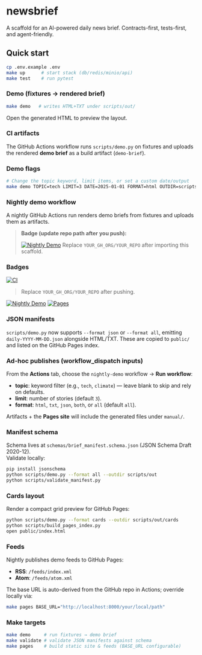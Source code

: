 # newsbrief

A scaffold for an AI-powered daily news brief. Contracts-first, tests-first, and agent-friendly.

## Quick start

```bash
cp .env.example .env
make up      # start stack (db/redis/minio/api)
make test    # run pytest
```


### Demo (fixtures → rendered brief)
```bash
make demo   # writes HTML+TXT under scripts/out/
```
Open the generated HTML to preview the layout.


### CI artifacts
The GitHub Actions workflow runs `scripts/demo.py` on fixtures and uploads the rendered **demo brief** as a build artifact (`demo-brief`).

### Demo flags
```bash
# Change the topic keyword, limit items, or set a custom date/output
make demo TOPIC=tech LIMIT=3 DATE=2025-01-01 FORMAT=html OUTDIR=scripts/out
```


### Nightly demo workflow
A nightly GitHub Actions run renders demo briefs from fixtures and uploads them as artifacts.

> **Badge (update repo path after you push):**
>
> [![Nightly Demo](https://github.com/bigthack/newsbrief-repo-v0.2.2/actions/workflows/nightly.yml/badge.svg)](https://github.com/bigthack/newsbrief-repo-v0.2.2/actions/workflows/nightly.yml)
> Replace `YOUR_GH_ORG/YOUR_REPO` after importing this scaffold.



### Badges
[![CI](https://github.com/bigthack/newsbrief-repo-v0.2.2/actions/workflows/ci.yml/badge.svg)](https://github.com/bigthack/newsbrief-repo-v0.2.2/actions/workflows/ci.yml)
> Replace `YOUR_GH_ORG/YOUR_REPO` after pushing.

[![Nightly Demo](https://github.com/bigthack/newsbrief-repo-v0.2.2/actions/workflows/nightly.yml/badge.svg)](https://github.com/bigthack/newsbrief-repo-v0.2.2/actions/workflows/nightly.yml)
[![Pages](https://img.shields.io/website?url=https%3A%2F%2Fbigthack.github.io%2Fnewsbrief-repo-v0.2.2%2F)](https://bigthack.github.io/newsbrief-repo-v0.2.2/)


### JSON manifests
`scripts/demo.py` now supports `--format json` or `--format all`, emitting `daily-YYYY-MM-DD.json` alongside HTML/TXT.
These are copied to `public/` and listed on the GitHub Pages index.

### Ad-hoc publishes (workflow_dispatch inputs)
From the **Actions** tab, choose the `nightly-demo` workflow → **Run workflow**:
- **topic**: keyword filter (e.g., `tech`, `climate`) — leave blank to skip and rely on defaults.
- **limit**: number of stories (default `3`).
- **format**: `html`, `txt`, `json`, `both`, or `all` (default `all`).

Artifacts + the **Pages site** will include the generated files under `manual/`.


### Manifest schema
Schema lives at `schemas/brief_manifest.schema.json` (JSON Schema Draft 2020-12).  
Validate locally:
```bash
pip install jsonschema
python scripts/demo.py --format all --outdir scripts/out
python scripts/validate_manifest.py
```

### Cards layout
Render a compact grid preview for GitHub Pages:
```bash
python scripts/demo.py --format cards --outdir scripts/out/cards
python scripts/build_pages_index.py
open public/index.html
```


### Feeds
Nightly publishes demo feeds to GitHub Pages:
- **RSS**: `/feeds/index.xml`
- **Atom**: `/feeds/atom.xml`

The base URL is auto-derived from the GitHub repo in Actions; override locally via:
```bash
make pages BASE_URL="http://localhost:8000/your/local/path"
```

### Make targets
```bash
make demo     # run fixtures → demo brief
make validate # validate JSON manifests against schema
make pages    # build static site & feeds (BASE_URL configurable)
```
